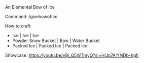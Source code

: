 An Elemental Bow of Ice

Command: /givebowofice

How to craft:

- Ice | Ice | Ice
- Powder Snow Bucket | Bow | Water Bucket
- Packed Ice | Packed Ice | Packed Ice

Showcase: https://youtu.be/vBj_Q5WTmyQ?si=HlJp7AIYNDb-hgfi
